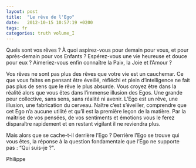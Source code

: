 ```yaml
---
layout: post
title:  "Le rêve de l'Ego"
date:   2012-10-15 10:57:19 +0200
tags: fr
categories: truth volume_I
---
```

Quels sont vos rêves ? À quoi aspirez-vous pour demain pour vous, et pour après-demain pour vos Enfants ? Espérez-vous une vie heureuse et douce pour eux ? Aimeriez-vous enfin connaître la Paix, la Joie et l’Amour ?

Vos rêves ne sont pas plus des rêves que votre vie est un cauchemar. Ce que vous faites en pensant être éveillé, réfléchi et plein d’intelligence ne fait pas plus de sens que le rêve le plus absurde. Vous croyez être dans la réalité alors que vous êtes dans l’immense illusion des Egos. Une grande peur collective, sans sens, sans réalité ni avenir. L’Ego est un rêve, une illusion, une fabrication du cerveau. Naître c’est s’éveiller, comprendre que cet Ego n’a aucune utilité et qu’il est la première leçon de la matière. Par la maîtrise de vos pensées, de vos sentiments et émotions vous le ferez disparaître rapidement et en restant vigilant il ne reviendra plus.

Mais alors que se cache-t-il derrière l’Ego ? Derrière l’Ego se trouve qui vous êtes, la réponse à la question fondamentale que l’Ego ne supporte pas : “Qui suis-je ?".

Philippe


<!-- 
Ce(tte) œuvre est mise à disposition selon les termes de la Licence Creative Commons Attribution - Pas d’Utilisation Commerciale 4.0 International.
-->

